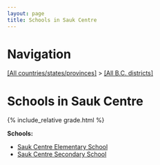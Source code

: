 ```yaml
---
layout: page
title: Schools in Sauk Centre
---
```

# Navigation

[[All countries/states/provinces]](../..) > [[All B.C. districts]](..)

# Schools in Sauk Centre

{% include_relative grade.html %}

**Schools:**

- [Sauk Centre Elementary School](Sauk_Centre_Elementary_School.md)
- [Sauk Centre Secondary School](Sauk_Centre_Secondary_School.md)
